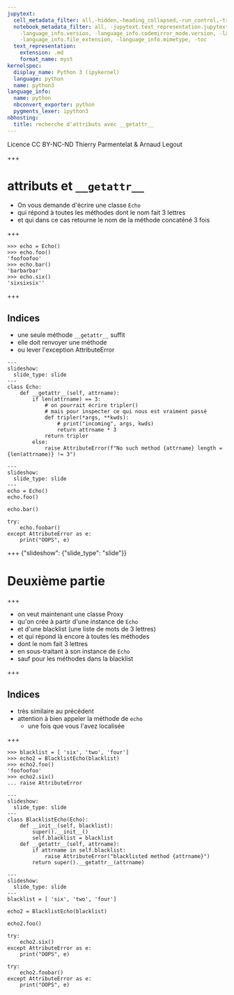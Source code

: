 ```yaml
---
jupytext:
  cell_metadata_filter: all,-hidden,-heading_collapsed,-run_control,-trusted
  notebook_metadata_filter: all, -jupytext.text_representation.jupytext_version, -jupytext.text_representation.format_version,
    -language_info.version, -language_info.codemirror_mode.version, -language_info.codemirror_mode,
    -language_info.file_extension, -language_info.mimetype, -toc
  text_representation:
    extension: .md
    format_name: myst
kernelspec:
  display_name: Python 3 (ipykernel)
  language: python
  name: python3
language_info:
  name: python
  nbconvert_exporter: python
  pygments_lexer: ipython3
nbhosting:
  title: recherche d'attributs avec __getattr__
---
```


<div class="licence">
<span>Licence CC BY-NC-ND</span>
<span>Thierry Parmentelat &amp; Arnaud Legout</span>
</div>

+++

# attributs et `__getattr__`

* On vous demande d'écrire une classe `Echo`
* qui répond à toutes les méthodes dont le nom  fait 3 lettres
* et qui dans ce cas retourne le nom de la méthode concaténé 3 fois

+++

```
>>> echo = Echo()
>>> echo.foo()
'foofoofoo'
>>> echo.bar()
'barbarbar'
>>> echo.six()
'sixsixsix''
```

+++

## Indices

* une seule méthode `__getattr__` suffit
* elle doit renvoyer une méthode
* ou lever l'exception AttributeError

```{code-cell} ipython3
---
slideshow:
  slide_type: slide
---
class Echo:
    def __getattr__(self, attrname):
        if len(attrname) == 3:
            # on pourrait écrire tripler()
            # mais pour inspecter ce qui nous est vraiment passé
            def tripler(*args, **kwds):
                # print("incoming", args, kwds)
                return attrname * 3
            return tripler
        else:
            raise AttributeError(f"No such method {attrname} length = {len(attrname)} != 3")
```

```{code-cell} ipython3
---
slideshow:
  slide_type: slide
---
echo = Echo()
echo.foo()
```

```{code-cell} ipython3
echo.bar()
```

```{code-cell} ipython3
try:
    echo.foobar()
except AttributeError as e:
    print("OOPS", e)
```

+++ {"slideshow": {"slide_type": "slide"}}

# Deuxième partie

+++

* on veut maintenant une classe Proxy
* qu'on crée à partir d'une instance de `Echo`
* et d'une blacklist (une liste de mots de 3 lettres)
* et qui répond là encore à toutes les méthodes
* dont le nom fait 3 lettres
* en sous-traitant à son instance de `Echo`
* sauf pour les méthodes dans la blacklist

+++

## Indices

* très similaire au précédent
* attention à bien appeler la méthode de `echo` 
  * une fois que vous l'avez localisée

+++

```
>>> blacklist = [ 'six', 'two', 'four']
>>> echo2 = BlacklistEcho(blacklist)
>>> echo2.foo()
'foofoofoo'
>>> echo2.six()
... raise AttributeError

```

```{code-cell} ipython3
---
slideshow:
  slide_type: slide
---
class BlacklistEcho(Echo):
    def __init__(self, blacklist):
        super().__init__()
        self.blacklist = blacklist
    def __getattr__(self, attrname):
        if attrname in self.blacklist:
            raise AttributeError("blacklisted method {attrname}")
        return super().__getattr__(attrname)
```

```{code-cell} ipython3
---
slideshow:
  slide_type: slide
---
blacklist = [ 'six', 'two', 'four']

echo2 = BlacklistEcho(blacklist)

echo2.foo()
```

```{code-cell} ipython3
try:
    echo2.six()
except AttributeError as e:
    print("OOPS", e)
```

```{code-cell} ipython3
try:
    echo2.foobar()
except AttributeError as e:
    print("OOPS", e)
```
